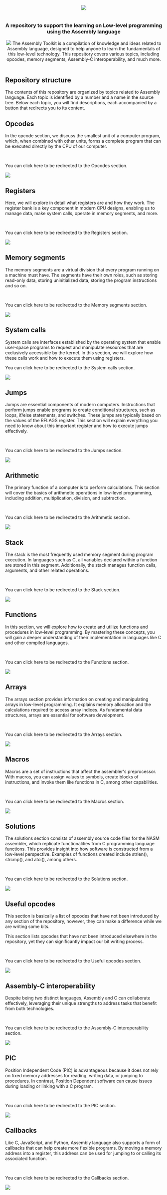 <div align="center">
    <img src="./assets/Project image.png">
    <h1></h1>
    <h3>A repository to support the learning on Low-level programming using the Assembly language</h3>
    <img src="./assets/Assembly toolkit example.png">
The Assembly Toolkit is a compilation of knowledge and ideas related to Assembly language, designed to help anyone to learn the fundamentals of this low-level technology. This repository covers various topics, including opcodes, memory segments, Assembly-C interoperability, and much more.
</div>

<br/>

## Repository structure
The contents of this repository are organized by topics related to Assembly language. Each topic is identified by a number and a name in the source tree. Below each topic, you will find descriptions, each accompanied by a button that redirects you to its content.

## Opcodes
In the opcode section, we discuss the smallest unit of a computer program, which, when combined with other units, forms a complete program that can be executed directly by the CPU of our computer.

<br/>

You can click here to be redirected to the Opcodes section.

<a href="https://github.com/Romulo-Moraes/Assembly-Toolkit/tree/main/01.%20Opcodes">
    <img src="./assets/Opcodes dir.png"/>
</a>

## Registers
Here, we will explore in detail what registers are and how they work. The register bank is a key component in modern CPU designs, enabling us to manage data, make system calls, operate in memory segments, and more.

<br/>

You can click here to be redirected to the Registers section.

<a href="https://github.com/Romulo-Moraes/Assembly-Toolkit/tree/main/02.%20Registers">
    <img src="./assets/Registers dir.png"/>
</a>

## Memory segments
The memory segments are a virtual division that every program running on a machine must have. The segments have their own roles, such as storing read-only data, storing uninitialized data, storing the program instructions and so on.

<br/>

You can click here to be redirected to the Memory segments section.

<a href="https://github.com/Romulo-Moraes/Assembly-Toolkit/tree/main/03.%20Memory%20segments">
    <img src="./assets/Memory segments dir.png"/>
</a>

## System calls
System calls are interfaces established by the operating system that enable user-space programs to request and manipulate resources that are exclusively accessible by the kernel. In this section, we will explore how these calls work and how to execute them using registers.
<br/>

You can click here to be redirected to the System calls section.

<a href="https://github.com/Romulo-Moraes/Assembly-Toolkit/tree/main/04.%20System%20calls">
    <img src="./assets/System calls dir.png"/>
</a>

## Jumps
Jumps are essential components of modern computers. Instructions that perform jumps enable programs to create conditional structures, such as loops, if/else statements, and switches. These jumps are typically based on the values of the RFLAGS register. This section will explain everything you need to know about this important register and how to execute jumps effectively.

<br/>

You can click here to be redirected to the Jumps section.

<a href="https://github.com/Romulo-Moraes/Assembly-Toolkit/tree/main/05.%20Jumps">
    <img src="./assets/Jumps dir.png"/>
</a>

## Arithmetic
The primary function of a computer is to perform calculations. This section will cover the basics of arithmetic operations in low-level programming, including addition, multiplication, division, and subtraction.

<br/>

You can click here to be redirected to the Arithmetic section.

<a href="https://github.com/Romulo-Moraes/Assembly-Toolkit/tree/main/06.%20Arithmetic">
    <img src="./assets/Arithmetic dir.png"/>
</a>

## Stack
The stack is the most frequently used memory segment during program execution. In languages such as C, all variables declared within a function are stored in this segment. Additionally, the stack manages function calls, arguments, and other related operations.

<br/>

You can click here to be redirected to the Stack section.

<a href="https://github.com/Romulo-Moraes/Assembly-Toolkit/tree/main/07.%20Stack">
<img src="./assets/Stack dir.png"/>
</a>

## Functions
In this section, we will explore how to create and utilize functions and procedures in low-level programming. By mastering these concepts, you will gain a deeper understanding of their implementation in languages like C and other compiled languages.

<br/>

You can click here to be redirected to the Functions section.

<a href="https://github.com/Romulo-Moraes/Assembly-Toolkit/tree/main/08.%20Functions">
    <img src="./assets/Functions dir.png"/>
</a>

## Arrays
The arrays section provides information on creating and manipulating arrays in low-level programming. It explains memory allocation and the calculations required to access array indices. As fundamental data structures, arrays are essential for software development.

<br/>

You can click here to be redirected to the Arrays section.

<a href="https://github.com/Romulo-Moraes/Assembly-Toolkit/tree/main/09.%20Arrays">
    <img src="./assets/Arrays dir.png"/>
</a>

## Macros
Macros are a set of instructions that affect the assembler's preprocessor. With macros, you can assign values to symbols, create blocks of instructions, and invoke them like functions in C, among other capabilities.

<br/>

You can click here to be redirected to the Macros section.

<a href="https://github.com/Romulo-Moraes/Assembly-Toolkit/tree/main/10.%20Macros">
    <img src="./assets/Macros dir.png"/>
</a>

## Solutions
The solutions section consists of assembly source code files for the NASM assembler, which replicate functionalities from C programming language functions. This provides insight into how software is constructed from a low-level perspective. Examples of functions created include strlen(), strcmp(), and atoi(), among others.

<br/>

You can click here to be redirected to the Solutions section.

<a href="https://github.com/Romulo-Moraes/Assembly-Toolkit/tree/main/11.%20Solutions">
    <img src="./assets/Solutions dir.png"/>
</a>

## Useful opcodes
This section is basically a list of opcodes that have not been introduced by any section of the repository, however, they can make a difference while we are writing some bits.

This section lists opcodes that have not been introduced elsewhere in the repository, yet they can significantly impact our bit writing process.

<br/>

You can click here to be redirected to the Useful opcodes section.

<a href="https://github.com/Romulo-Moraes/Assembly-Toolkit/tree/main/12.%20Useful%20opcodes">
    <img src="./assets/Useful opcodes dir.png"/>
</a>

## Assembly-C interoperability
Despite being two distinct languages, Assembly and C can collaborate effectively, leveraging their unique strengths to address tasks that benefit from both technologies.

<br/>

You can click here to be redirected to the Assembly-C interoperability section.

<a href="https://github.com/Romulo-Moraes/Assembly-Toolkit/tree/main/13.%20Assembly-C%20interoperability">
    <img src="./assets/Assembly-C interoperability dir.png"/>
</a>

## PIC
Position Independent Code (PIC) is advantageous because it does not rely on fixed memory addresses for reading, writing data, or jumping to procedures. In contrast, Position Dependent software can cause issues during loading or linking with a C program.

<br/>

You can click here to be redirected to the PIC section.

<a href="https://github.com/Romulo-Moraes/Assembly-Toolkit/tree/main/14.%20PIC">
    <img src="./assets/PIC dir.png"/>
</a>

## Callbacks
Like C, JavaScript, and Python, Assembly language also supports a form of callbacks that can help create more flexible programs. By moving a memory address into a register, this address can be used for jumping to or calling its associated function.

<br/>

You can click here to be redirected to the Callbacks section.

<a href="https://github.com/Romulo-Moraes/Assembly-Toolkit/tree/main/15.%20Callbacks">
    <img src="./assets/Callbacks dir.png"/>
</a>
